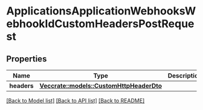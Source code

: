 # ApplicationsApplicationWebhooksWebhookIdCustomHeadersPostRequest

## Properties

Name | Type | Description | Notes
------------ | ------------- | ------------- | -------------
**headers** | [**Vec<crate::models::CustomHttpHeaderDto>**](CustomHttpHeaderDTO.md) |  | 

[[Back to Model list]](../README.md#documentation-for-models) [[Back to API list]](../README.md#documentation-for-api-endpoints) [[Back to README]](../README.md)


